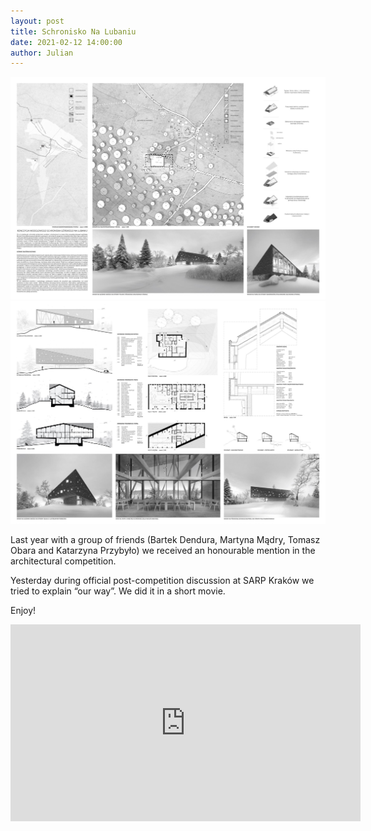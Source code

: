 ```yaml
---
layout: post  
title: Schronisko Na Lubaniu
date: 2021-02-12 14:00:00
author: Julian
---
```

![Plansza_1](/images/1_Schronisko1.jpg)
![Plansza_2](/images/1_Schronisko2.jpg)

Last year with a group of friends (Bartek Dendura, Martyna Mądry, Tomasz Obara and Katarzyna Przybyło) we received an honourable mention in the architectural competition.

Yesterday during official post-competition discussion at SARP Kraków we tried to explain “our way”. We did it in a short movie.

Enjoy!

<iframe width="560" height="315" src="https://www.youtube.com/embed/WZUiQtZH62s" title="Schronisko na Lubaniu" frameborder="0" allow="accelerometer; autoplay; clipboard-write; encrypted-media; gyroscope; picture-in-picture" allowfullscreen></iframe>

